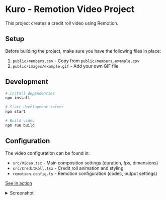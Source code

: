 # Kuro - Remotion Video Project

This project creates a credit roll video using Remotion.

## Setup

Before building the project, make sure you have the following files in place:

1. `public/members.csv` - Copy from `public/members.example.csv`
2. `public/images/example.gif` - Add your own GIF file

## Development

```bash
# Install dependencies
npm install

# Start development server
npm start

# Build video
npm run build
```

## Configuration

The video configuration can be found in:
- `src/Video.tsx` - Main composition settings (duration, fps, dimensions)
- `src/CreditRoll.tsx` - Credit roll animation and styling
- `remotion.config.ts` - Remotion configuration (codec, output settings)

[See in action](https://youtu.be/4K6fSzg6nGQ?t=2451)

<details><summary>Screenshot</summary><img width="1601" alt="image" src="https://user-images.githubusercontent.com/248741/170176427-9e3c9d88-9536-4646-99a8-6bfa3fb58ac6.png"></details>
